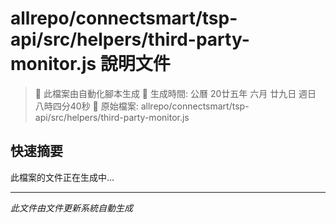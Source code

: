 # allrepo/connectsmart/tsp-api/src/helpers/third-party-monitor.js 說明文件

> 🚧 此檔案由自動化腳本生成
> 📅 生成時間: 公曆 20廿五年 六月 廿九日 週日 八時四分40秒
> 📂 原始檔案: allrepo/connectsmart/tsp-api/src/helpers/third-party-monitor.js

## 快速摘要
此檔案的文件正在生成中...

<!-- 實際使用時，這裡會是 Claude Code 生成的完整文件內容 -->

---
*此文件由文件更新系統自動生成*
